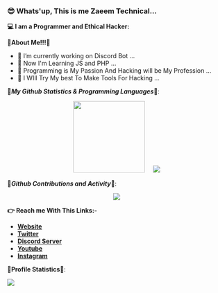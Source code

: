 ### 😎 Whats'up, This is me Zaeem Technical...

**💻 I am a Programmer and Ethical Hacker:**


**🌟About Me!!!🌟**

- 🔭 I’m currently working on Discord Bot ...
- 🌱 Now I'm Learning JS and PHP ...
- 🤔 Programming is My Passion And Hacking will be My Profession ...
- 💬 I WIll Try My best To Make Tools For Hacking  ...

🌟***My Github Statistics & Programming Languages***🌟: 

<p align="center"><a href="https://github.com/Zaeem20">
<img height="165" src="https://github-readme-stats.vercel.app/api?username=Zaeem20&show_icons=true&title_color=7bff00&icon_color=bb2acf&text_color=daf7dc&bg_color=151515"/></a>
&nbsp;&nbsp;&nbsp;
<a href="https://github.com/Zaeem20"><img src="https://github-readme-stats.vercel.app/api/top-langs/?username=Zaeem20&amp;layout=compact&amp;theme=react&amp;hide_border=true&lang_count=5" />
</a></p>

🌟***Github Contributions and Activity***🌟:
<p align="center">
<img src="https://github-readme-streak-stats.herokuapp.com/?user=Zaeem20&theme=chartreuse-dark"/>
</p>

**👉 Reach me With This Links:-**

- [**Website**](https://www.zaeemtechnical.ml)
- [**Twitter**](https://twitter.com/TechnicalZaeem)
- [**Discord Server**](https://discord.gg/RckwnfQfTT)
- [**Youtube**](https://www.youtube.com/c/ZaeemTechnical)
- [**Instagram**](https://www.instagram.com/zaeem_technical19)

**🌟Profile Statistics🌟**:

<img src="https://komarev.com/ghpvc/?username=Zaeem20&amp;color=blueviolet&amp;style=flat-square">

